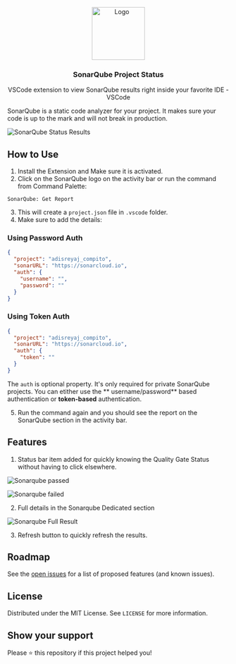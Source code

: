 <p align="center">
  <a href="https://github.com/adisreyaj/vscode-sonarqube-status">
    <img src="https://raw.githubusercontent.com/adisreyaj/vscode-sonarqube-status/master/images/logo.png" alt="Logo" width="120" height="120">
  </a>

<h3 align="center">SonarQube Project Status</h3>
  <p align="center">VSCode extension to view SonarQube results right inside your favorite IDE - VSCode
</p>
</p>

SonarQube is a static code analyzer for your project. It makes sure your code is up to the mark and will not break in
production.

![SonarQube Status Results](https://raw.githubusercontent.com/adisreyaj/vscode-sonarqube-status/master/images/sonarqube-vscode-status.jpg)

## How to Use

1. Install the Extension and Make sure it is activated.
2. Click on the SonarQube logo on the activity bar or run the command from Command Palette:

```
SonarQube: Get Report
```

3. This will create a `project.json` file in `.vscode` folder.
4. Make sure to add the details:

### Using Password Auth

```json
{
  "project": "adisreyaj_compito",
  "sonarURL": "https://sonarcloud.io",
  "auth": {
    "username": "",
    "password": ""
  }
}
```

### Using Token Auth

```json
{
  "project": "adisreyaj_compito",
  "sonarURL": "https://sonarcloud.io",
  "auth": {
    "token": ""
  }
}
```

The `auth` is optional property. It's only required for private SonarQube projects. You can etither use the **
username/password** based authentication or **token-based** authentication.

5. Run the command again and you should see the report on the SonarQube section in the activity bar.

## Features

1. Status bar item added for quickly knowing the Quality Gate Status without having to click elsewhere.

![Sonarqube passed](https://raw.githubusercontent.com/adisreyaj/vscode-sonarqube-status/master/images/sonar-passed.png)

![Sonarqube failed](https://raw.githubusercontent.com/adisreyaj/vscode-sonarqube-status/master/images/sonar-failed.png)

2. Full details in the Sonarqube Dedicated section

![Sonarqube Full Result](https://raw.githubusercontent.com/adisreyaj/vscode-sonarqube-status/master/images/sonar-full-details.png)

3. Refresh button to quickly refresh the results.

## Roadmap

See the [open issues](https://github.com/adisreyaj/vscode-sonarqube-status/issues) for a list of proposed features (and
known issues).

## License

Distributed under the MIT License. See `LICENSE` for more information.

## Show your support

Please ⭐️ this repository if this project helped you!
